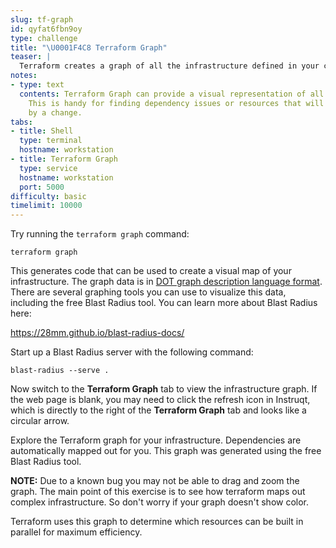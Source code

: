 ```yaml
---
slug: tf-graph
id: qyfat6fbn9oy
type: challenge
title: "\U0001F4C8 Terraform Graph"
teaser: |
  Terraform creates a graph of all the infrastructure defined in your code.
notes:
- type: text
  contents: Terraform Graph can provide a visual representation of all your infrastructure.
    This is handy for finding dependency issues or resources that will be affected
    by a change.
tabs:
- title: Shell
  type: terminal
  hostname: workstation
- title: Terraform Graph
  type: service
  hostname: workstation
  port: 5000
difficulty: basic
timelimit: 10000
---
```

Try running the `terraform graph` command:

```
terraform graph
```

This generates code that can be used to create a visual map of your infrastructure. The graph data is in [DOT graph description language format](https://en.wikipedia.org/wiki/DOT_(graph_description_language)). There are several graphing tools you can use to visualize this data, including the free Blast Radius tool. You can learn more about Blast Radius here:

https://28mm.github.io/blast-radius-docs/

Start up a Blast Radius server with the following command:

```
blast-radius --serve .
```

Now switch to the **Terraform Graph** tab to view the infrastructure graph. If the web page is blank, you may need to click the refresh icon in Instruqt, which is directly to the right of the **Terraform Graph** tab and looks like a circular arrow.

Explore the Terraform graph for your infrastructure. Dependencies are automatically mapped out for you. This graph was generated using the free Blast Radius tool.

**NOTE:** Due to a known bug you may not be able to drag and zoom the graph. The main point of this exercise is to see how terraform maps out complex infrastructure. So don't worry if your graph doesn't show color.

Terraform uses this graph to determine which resources can be built in parallel for maximum efficiency.
